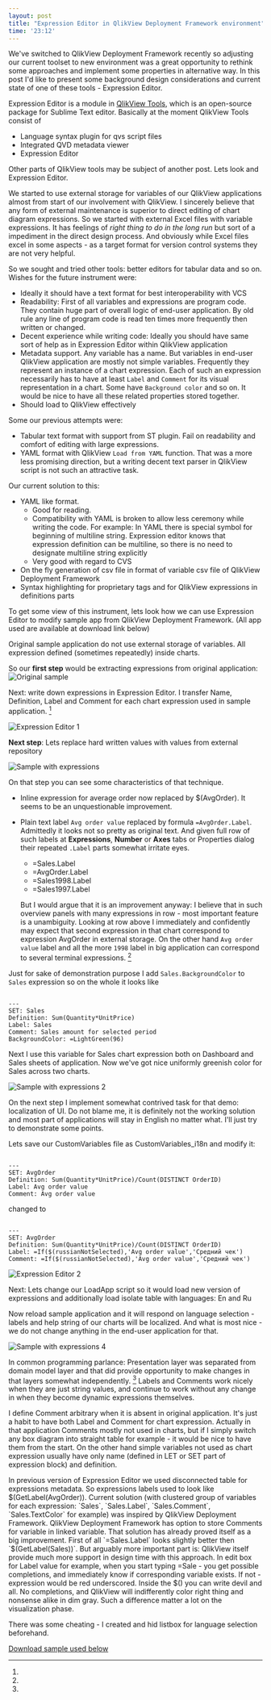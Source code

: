 ```yaml
--- 
layout: post
title: "Expression Editor in QlikView Deployment Framework environment"
time: '23:12'
---
```


We've switched to QlikView Deployment Framework recently so adjusting our current toolset to new environment was a great opportunity to rethink some approaches and implement some properties in alternative way. In this post I'd like to present some background design considerations and current state of one of these tools - Expression Editor. 

Expression Editor is a module in [QlikView Tools](https://github.com/vadimtsushko/sublime-qlikview), which is an open-source package for Sublime Text editor. Basically at the moment QlikView Tools consist of

- Language syntax plugin for qvs script files
- Integrated QVD metadata viewer
- Expression Editor

Other parts of QlikView tools may be subject of another post. Lets look and Expression Editor.

We started to use external storage for variables of our QlikView applications almost from start of our involvement with QlikView. I sincerely believe that any form of external maintenance is superior to direct editing of chart diagram expressions. So we started with external Excel files with variable expressions. It has feelings of *right thing to do in the long run* but sort of a impediment in the direct design process. And obviously while Excel files excel in some aspects - as a target format for version control systems they are not very helpful.

So we sought and tried other tools: better editors for tabular data and so on. Wishes for the future instrument were:

- Ideally it should have a text format for best interoperability with VCS
- Readability: First of all variables and expressions are program code. They contain huge part of overall logic of end-user application. By old rule any line of program code is read ten times more frequently then written or changed. 
- Decent experience while writing code: Ideally you should have same sort of help as in Expression Editor within QlikView application
- Metadata support. Any variable has a name. But variables in end-user QlikView application are mostly not simple variables. Frequently they represent an instance of a chart expression. Each of such an expression necessarily has to have at least `Label` and `Comment` for its visual representation in a chart. Some have `Background color` and so on. It would be nice to have all these related properties stored together.
- Should load to QlikView effectively


Some our previous attempts were:

- Tabular text format with support from ST plugin. Fail on readability and comfort of editing with large expressions.
- YAML format with QlikView `Load from YAML` function. That was a more less promising direction, but a writing decent text parser in QlikView script is not such an attractive task.

Our current solution to this:

- YAML like format. 
  - Good for reading. 
  - Compatibility with YAML is broken to allow less ceremony while writing the code. For example: In YAML there is special symbol for beginning of multiline string. Expression editor knows that expression definition can be multiline, so there is no need to designate multiline string explicitly
  - Very good with regard to CVS 
- On the fly generation of csv file in format of variable csv file of QlikView Deployment Framework
- Syntax highlighting for proprietary tags and for QlikView expressions in definitions parts

To get some view of this instrument, lets look how we can use Expression Editor to modify sample app from QlikView Deployment Framework. (All app used are available at download link below)

Original sample application do not use external storage of variables. All expression defined (sometimes repeatedly) inside charts.

So our **first step** would be extracting expressions from original application:
![Original sample][ns1]

Next: write down expressions in Expression Editor. I transfer Name, Definition, Label and Comment for each chart expression used in sample application. [^1] 

![Expression Editor 1][ee1]

**Next step**: Lets replace hard written values with values from external repository

![Sample with expressions][ns2]

On that step you can see some characteristics of that technique. 
- Inline expression for average order now replaced by $(AvgOrder). It seems to be an unquestionable improvement.  
- Plain text label `Avg order value` replaced by formula `=AvgOrder.Label`. Admittedly it looks not so pretty as original text. And given full row of such labels at **Expressions**, **Number** or **Axes** tabs or Properties dialog their repeated `.Label` parts somewhat irritate eyes.

  - =Sales.Label
  - =AvgOrder.Label
  - =Sales1998.Label
  - =Sales1997.Label
  
  But I would argue that it is an improvement anyway: I believe that in such overview panels with many expressions in row - most important feature is a unambiguity. Looking at row above I immediately and confidently may expect that second expression in that chart correspond to expression AvgOrder in external storage. On the other hand `Avg order value` label and all the more `1998` label in big application can correspond to several terminal expressions. [^2]

Just for sake of demonstration purpose I add `Sales.BackgroundColor` to `Sales` expression so on the whole it looks like

```

---
SET: Sales
Definition: Sum(Quantity*UnitPrice)
Label: Sales
Comment: Sales amount for selected period
BackgroundColor: =LightGreen(96)

```

Next I use this variable for Sales chart expression both on Dashboard and Sales sheets of application. Now we've got nice uniformly greenish color for Sales across two charts.

![Sample with expressions 2][ns3]

On the next step I implement somewhat contrived task for that demo: localization of UI. 
Do not blame me, it is definitely not the working solution and most part of applications will stay in English no matter what. I'll just try to demonstrate some points.

Lets save our CustomVariables file as CustomVariables_i18n and modify it:

```

---
SET: AvgOrder
Definition: Sum(Quantity*UnitPrice)/Count(DISTINCT OrderID)
Label: Avg order value
Comment: Avg order value
```
changed to 
```

---
SET: AvgOrder
Definition: Sum(Quantity*UnitPrice)/Count(DISTINCT OrderID)
Label: =If($(russianNotSelected),'Avg order value','Средний чек')
Comment: =If($(russianNotSelected),'Avg order value','Средний чек')
```

![Expression Editor 2][ee2]

Next: Lets change our LoadApp script so it would load new version of expressions and additionally load isolate table with languages: En and Ru

Now reload sample application and it will respond on language selection - labels and help string of our charts will be localized. And what is most nice - we do not change anything in the end-user application for that. 

![Sample with expressions 4][ns4]

In common programming parlance: Presentation layer was separated from domain model layer and that did provide opportunity to make changes in that layers somewhat independently. [^3] Labels and Comments work nicely when they are just string values, and continue to work without any change in when they become dynamic expressions themselves. 



[^1]:
I define Comment arbitrary when it is absent in original application. It's just a habit to have both Label and Comment for chart expression. Actually in that application Comments mostly not used in charts, but if I simply switch any box diagram into straight table for example - it would be nice to have them from the start. On the other hand simple variables not used as chart expression usually have only name (defined in LET or SET part of expression block) and definition.

[^2]:
In previous version of Expression Editor we used disconnected table for expressions metadata. So expressions labels used to look like $(GetLabel(AvgOrder)).
Current solution (with clustered group of variables for each expression: `Sales`, `Sales.Label`, `Sales.Comment`, `Sales.TextColor` for example) was inspired by QlikView Deployment Framework. QlikView Deployment Framework has option to store Comments for variable in linked variable.
That solution has already proved itself as a big improvement. First of all `=Sales.Label` looks slightly better then `$(GetLabel(Sales))`. But arguably more important part is: QlikView itself provide much more support in design time with this approach. In edit box for Label value for example, when you  start typing =Sale - you get possible completions, and immediately know if corresponding variable exists. If not - expression would be red underscored. Inside the $() you can write devil and all. No completions, and QlikView will indifferently color right thing and nonsense alike in dim gray. Such a difference matter a lot on the visualization phase. 
[^3]:
There was some cheating - I created and hid listbox for language selection beforehand.   





[Download sample used below][sd]

[ns1]: /images/north-1.png
[ee1]: /images/expression-editor-1.png
[ns2]: /images/north-2.png
[ns3]: /images/north-3.png
[ee2]: /images/expression-editor-2.png
[ns4]: /images/north-4.png

[sd]: ///
